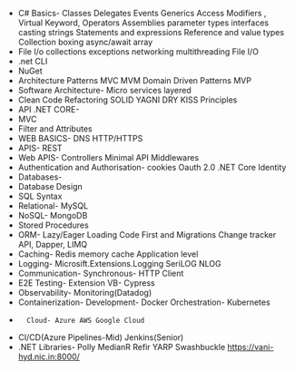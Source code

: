 -	C# Basics- Classes Delegates Events Generics Access Modifiers , Virtual Keyword, Operators Assemblies parameter types interfaces casting strings Statements and expressions Reference and value types Collection boxing async/await array 
-	File I/o collections exceptions networking multithreading File I/O
-	.net CLI
-	NuGet
-	Architecture Patterns MVC MVM Domain Driven Patterns MVP
-	Software Architecture- Micro services layered
-	Clean Code Refactoring SOLID YAGNI DRY KISS Principles 
-	API .NET CORE- 
-	MVC
-	Filter and Attributes
-	WEB BASICS- DNS HTTP/HTTPS
-	APIS- REST
-	Web APIS- Controllers Minimal API
	Middlewares
-	Authentication and Authorisation- cookies Oauth 2.0 .NET Core Identity
-	Databases-
-	Database Design
-	SQL Syntax
-	Relational- MySQL
-	NoSQL- MongoDB
-	Stored Procedures
-	ORM- Lazy/Eager Loading Code First and Migrations Change tracker API, Dapper, LIMQ
-	Caching- Redis memory cache Application level
-	Logging- Microsift.Extensions.Logging SeriLOG NLOG
-	Communication- Synchronous- HTTP Client
-	E2E Testing- Extension VB- Cypress
-	Observability- Monitoring(Datadog)
-	Containerization- Development- Docker Orchestration- Kubernetes
-		Cloud- Azure AWS Google Cloud
-	CI/CD(Azure Pipelines-Mid) Jenkins(Senior)
-	.NET Libraries- Polly MedianR Refir YARP Swashbuckle
https://vani-hyd.nic.in:8000/

